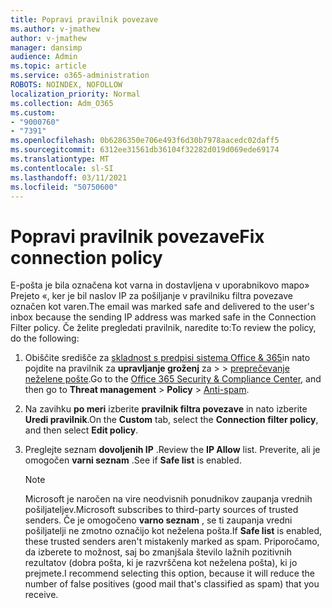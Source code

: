 ```yaml
---
title: Popravi pravilnik povezave
ms.author: v-jmathew
author: v-jmathew
manager: dansimp
audience: Admin
ms.topic: article
ms.service: o365-administration
ROBOTS: NOINDEX, NOFOLLOW
localization_priority: Normal
ms.collection: Adm_O365
ms.custom:
- "9000760"
- "7391"
ms.openlocfilehash: 0b6286350e706e493f6d30b7978aacedc02daff5
ms.sourcegitcommit: 6312ee31561db36104f32282d019d069ede69174
ms.translationtype: MT
ms.contentlocale: sl-SI
ms.lasthandoff: 03/11/2021
ms.locfileid: "50750600"
---
```

# <a name="fix-connection-policy"></a><span data-ttu-id="e18f3-102">Popravi pravilnik povezave</span><span class="sxs-lookup"><span data-stu-id="e18f3-102">Fix connection policy</span></span>

<span data-ttu-id="e18f3-103">E-pošta je bila označena kot varna in dostavljena v uporabnikovo mapo» Prejeto «, ker je bil naslov IP za pošiljanje v pravilniku filtra povezave označen kot varen.</span><span class="sxs-lookup"><span data-stu-id="e18f3-103">The email was marked safe and delivered to the user's inbox because the sending IP address was marked safe in the Connection Filter policy.</span></span> <span data-ttu-id="e18f3-104">Če želite pregledati pravilnik, naredite to:</span><span class="sxs-lookup"><span data-stu-id="e18f3-104">To review the policy, do the following:</span></span>

1. <span data-ttu-id="e18f3-105">Obiščite središče za [skladnost s predpisi sistema Office & 365](https://go.microsoft.com/fwlink/p/?linkid=2077143)in nato pojdite na pravilnik za **upravljanje groženj** za  >    >  [preprečevanje neželene pošte](https://go.microsoft.com/fwlink/?linkid=2101518).</span><span class="sxs-lookup"><span data-stu-id="e18f3-105">Go to the [Office 365 Security & Compliance Center](https://go.microsoft.com/fwlink/p/?linkid=2077143), and then go to **Threat management** > **Policy** > [Anti-spam](https://go.microsoft.com/fwlink/?linkid=2101518).</span></span>
2. <span data-ttu-id="e18f3-106">Na zavihku **po meri** izberite **pravilnik filtra povezave** in nato izberite **Uredi pravilnik**.</span><span class="sxs-lookup"><span data-stu-id="e18f3-106">On the **Custom** tab, select the **Connection filter policy**, and then select **Edit policy**.</span></span>
3. <span data-ttu-id="e18f3-107">Preglejte seznam **dovoljenih IP** .</span><span class="sxs-lookup"><span data-stu-id="e18f3-107">Review the **IP Allow** list.</span></span> <span data-ttu-id="e18f3-108">Preverite, ali je omogočen **varni seznam** .</span><span class="sxs-lookup"><span data-stu-id="e18f3-108">See if **Safe list** is enabled.</span></span>

    > [!NOTE]
    > <span data-ttu-id="e18f3-109">Microsoft je naročen na vire neodvisnih ponudnikov zaupanja vrednih pošiljateljev.</span><span class="sxs-lookup"><span data-stu-id="e18f3-109">Microsoft subscribes to third-party sources of trusted senders.</span></span> <span data-ttu-id="e18f3-110">Če je omogočeno **varno seznam** , se ti zaupanja vredni pošiljatelji ne zmotno označijo kot neželena pošta.</span><span class="sxs-lookup"><span data-stu-id="e18f3-110">If **Safe list** is enabled, these trusted senders aren't mistakenly marked as spam.</span></span> <span data-ttu-id="e18f3-111">Priporočamo, da izberete to možnost, saj bo zmanjšala število lažnih pozitivnih rezultatov (dobra pošta, ki je razvrščena kot neželena pošta), ki jo prejmete.</span><span class="sxs-lookup"><span data-stu-id="e18f3-111">I recommend selecting this option, because it will reduce the number of false positives (good mail that's classified as spam) that you receive.</span></span>
